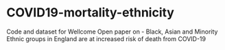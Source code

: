 # COVID19-mortality-ethnicity
Code and dataset for Wellcome Open paper on - Black, Asian and Minority Ethnic groups in England are at increased risk of death from COVID-19
